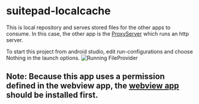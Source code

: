 # suitepad-localcache
This is local repository and serves stored files for the other apps to consume. In this case, the other app is the [ProxyServer](https://github.com/sunragav/suitepad-proxyserver)  which runs an http server.

To start this project from android studio, edit run-configurations and choose Nothing in the launch options.
![Running FileProvider](https://i.imgur.com/KOoY63m.jpg)

## Note: Because this app uses a permission defined in the webview app, the [webview app](https://github.com/sunragav/suitepad-weview) should be installed first.
